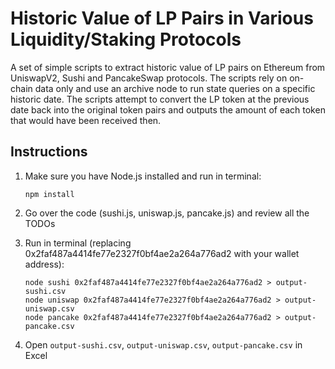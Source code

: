 # Historic Value of LP Pairs in Various Liquidity/Staking Protocols

A set of simple scripts to extract historic value of LP pairs on Ethereum from UniswapV2, Sushi and PancakeSwap protocols. The scripts rely on on-chain data only and use an archive node to run state queries on a specific historic date. The scripts attempt to convert the LP token at the previous date back into the original token pairs and outputs the amount of each token that would have been received then.

## Instructions

1. Make sure you have Node.js installed and run in terminal:
    ```
    npm install
    ```

2. Go over the code (sushi.js, uniswap.js, pancake.js) and review all the TODOs

3. Run in terminal (replacing 0x2faf487a4414fe77e2327f0bf4ae2a264a776ad2 with your wallet address):
    ```
    node sushi 0x2faf487a4414fe77e2327f0bf4ae2a264a776ad2 > output-sushi.csv
    node uniswap 0x2faf487a4414fe77e2327f0bf4ae2a264a776ad2 > output-uniswap.csv
    node pancake 0x2faf487a4414fe77e2327f0bf4ae2a264a776ad2 > output-pancake.csv
    ```

4. Open `output-sushi.csv`, `output-uniswap.csv`, `output-pancake.csv` in Excel